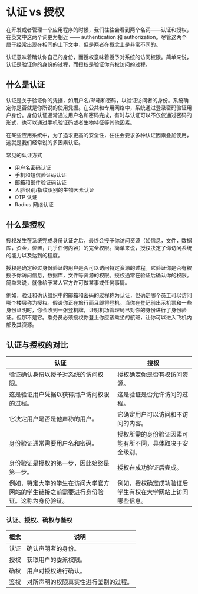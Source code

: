# 认证 vs 授权

<LastUpdated/>

在开发或者管理一个应用程序的时候，我们往往会看到两个名词——认证和授权，在英文中这两个词更为相近 —— authentication 和 authorization。尽管这两个属于经常出现在相同的上下文中，但是两者在概念上是非常不同的。

认证意味着确认你自己的身份，而授权意味着授予对系统的访问权限。简单来说，认证是验证你的身份的过程，而授权是验证你有权访问的过程。

## 什么是认证

认证是关于验证你的凭据，如用户名/邮箱和密码，以验证访问者的身份。系统确定你是否就是你所说的使用凭据。在公共和专用网络中，系统通过登录密码验证用户身份。身份认证通常通过用户名和密码完成，有时与认证可以不仅仅通过密码的形式，也可以通过手机验证码或者生物特征等其他因素。

在某些应用系统中，为了追求更高的安全性，往往会要求多种认证因素叠加使用，这就是我们经常说的多因素认证。

常见的认证方式
- 用户名密码认证
- 手机和短信验证码认证
- 邮箱和邮件验证码认证
- 人脸识别/指纹识别的生物因素认证
- OTP 认证
- Radius 网络认证


## 什么是授权

授权发生在系统完成身份认证之后，最终会授予你访问资源（如信息，文件，数据库，资金，位置，几乎任何内容）的完全权限。简单来说，授权决定了你访问系统的能力以及达到的程度。

授权是确定经过身份验证的用户是否可以访问特定资源的过程。它验证你是否有权授予你访问信息，数据库，文件等资源的权限。授权通常在验证后确认你的权限。简单来说，就像给予某人官方许可做某事或任何事情。

例如，验证和确认组织中的邮箱和密码的过程称为认证，但确定哪个员工可以访问哪个楼层称为授权。假设你正在旅行而且即将登机。当你在登记前出示机票和一些身份证明时，你会收到一张登机牌，证明机场管理局已对你的身份进行了身份验证。但那不是它。乘务员必须授权你登上你应该乘坐的航班，让你可以进入飞机内部及其资源。

## 认证与授权的对比

| 认证                                                                                   | 授权                                                       |
|----------------------------------------------------------------------------------------|------------------------------------------------------------|
| 验证确认身份以授予对系统的访问权限。                                                   | 授权确定你是否有权访问资源。                               |
| 这是验证用户凭据以获得用户访问权限的过程。                                             | 这是验证是否允许访问的过程。                               |
| 它决定用户是否是他声称的用户。                                                         | 它确定用户可以访问和不访问的内容。                         |
| 身份验证通常需要用户名和密码。                                                         | 授权所需的身份验证因素可能有所不同，具体取决于安全级别。   |
| 身份验证是授权的第一步，因此始终是第一步。                                             | 授权在成功验证后完成。                                     |
| 例如，特定大学的学生在访问大学官方网站的学生链接之前需要进行身份验证。这称为身份验证。 | 例如，授权确定成功验证后学生有权在大学网站上访问哪些信息。 |

### 认证、授权、确权与鉴权

|概念|说明|
|----|----|
|认证|确认声明者的身份。|
|授权|获取用户的委派权限。|
|确权|用户对授权进行确认。|
|鉴权|对所声明的权限真实性进行鉴别的过程。|